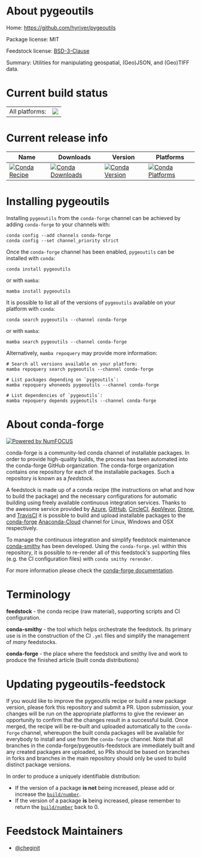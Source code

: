 About pygeoutils
================

Home: https://github.com/hyriver/pygeoutils

Package license: MIT

Feedstock license: [BSD-3-Clause](https://github.com/conda-forge/pygeoutils-feedstock/blob/main/LICENSE.txt)

Summary: Utilities for manipulating geospatial, (Geo)JSON, and (Geo)TIFF data.

Current build status
====================


<table><tr><td>All platforms:</td>
    <td>
      <a href="https://dev.azure.com/conda-forge/feedstock-builds/_build/latest?definitionId=10309&branchName=main">
        <img src="https://dev.azure.com/conda-forge/feedstock-builds/_apis/build/status/pygeoutils-feedstock?branchName=main">
      </a>
    </td>
  </tr>
</table>

Current release info
====================

| Name | Downloads | Version | Platforms |
| --- | --- | --- | --- |
| [![Conda Recipe](https://img.shields.io/badge/recipe-pygeoutils-green.svg)](https://anaconda.org/conda-forge/pygeoutils) | [![Conda Downloads](https://img.shields.io/conda/dn/conda-forge/pygeoutils.svg)](https://anaconda.org/conda-forge/pygeoutils) | [![Conda Version](https://img.shields.io/conda/vn/conda-forge/pygeoutils.svg)](https://anaconda.org/conda-forge/pygeoutils) | [![Conda Platforms](https://img.shields.io/conda/pn/conda-forge/pygeoutils.svg)](https://anaconda.org/conda-forge/pygeoutils) |

Installing pygeoutils
=====================

Installing `pygeoutils` from the `conda-forge` channel can be achieved by adding `conda-forge` to your channels with:

```
conda config --add channels conda-forge
conda config --set channel_priority strict
```

Once the `conda-forge` channel has been enabled, `pygeoutils` can be installed with `conda`:

```
conda install pygeoutils
```

or with `mamba`:

```
mamba install pygeoutils
```

It is possible to list all of the versions of `pygeoutils` available on your platform with `conda`:

```
conda search pygeoutils --channel conda-forge
```

or with `mamba`:

```
mamba search pygeoutils --channel conda-forge
```

Alternatively, `mamba repoquery` may provide more information:

```
# Search all versions available on your platform:
mamba repoquery search pygeoutils --channel conda-forge

# List packages depending on `pygeoutils`:
mamba repoquery whoneeds pygeoutils --channel conda-forge

# List dependencies of `pygeoutils`:
mamba repoquery depends pygeoutils --channel conda-forge
```


About conda-forge
=================

[![Powered by
NumFOCUS](https://img.shields.io/badge/powered%20by-NumFOCUS-orange.svg?style=flat&colorA=E1523D&colorB=007D8A)](https://numfocus.org)

conda-forge is a community-led conda channel of installable packages.
In order to provide high-quality builds, the process has been automated into the
conda-forge GitHub organization. The conda-forge organization contains one repository
for each of the installable packages. Such a repository is known as a *feedstock*.

A feedstock is made up of a conda recipe (the instructions on what and how to build
the package) and the necessary configurations for automatic building using freely
available continuous integration services. Thanks to the awesome service provided by
[Azure](https://azure.microsoft.com/en-us/services/devops/), [GitHub](https://github.com/),
[CircleCI](https://circleci.com/), [AppVeyor](https://www.appveyor.com/),
[Drone](https://cloud.drone.io/welcome), and [TravisCI](https://travis-ci.com/)
it is possible to build and upload installable packages to the
[conda-forge](https://anaconda.org/conda-forge) [Anaconda-Cloud](https://anaconda.org/)
channel for Linux, Windows and OSX respectively.

To manage the continuous integration and simplify feedstock maintenance
[conda-smithy](https://github.com/conda-forge/conda-smithy) has been developed.
Using the ``conda-forge.yml`` within this repository, it is possible to re-render all of
this feedstock's supporting files (e.g. the CI configuration files) with ``conda smithy rerender``.

For more information please check the [conda-forge documentation](https://conda-forge.org/docs/).

Terminology
===========

**feedstock** - the conda recipe (raw material), supporting scripts and CI configuration.

**conda-smithy** - the tool which helps orchestrate the feedstock.
                   Its primary use is in the construction of the CI ``.yml`` files
                   and simplify the management of *many* feedstocks.

**conda-forge** - the place where the feedstock and smithy live and work to
                  produce the finished article (built conda distributions)


Updating pygeoutils-feedstock
=============================

If you would like to improve the pygeoutils recipe or build a new
package version, please fork this repository and submit a PR. Upon submission,
your changes will be run on the appropriate platforms to give the reviewer an
opportunity to confirm that the changes result in a successful build. Once
merged, the recipe will be re-built and uploaded automatically to the
`conda-forge` channel, whereupon the built conda packages will be available for
everybody to install and use from the `conda-forge` channel.
Note that all branches in the conda-forge/pygeoutils-feedstock are
immediately built and any created packages are uploaded, so PRs should be based
on branches in forks and branches in the main repository should only be used to
build distinct package versions.

In order to produce a uniquely identifiable distribution:
 * If the version of a package **is not** being increased, please add or increase
   the [``build/number``](https://docs.conda.io/projects/conda-build/en/latest/resources/define-metadata.html#build-number-and-string).
 * If the version of a package **is** being increased, please remember to return
   the [``build/number``](https://docs.conda.io/projects/conda-build/en/latest/resources/define-metadata.html#build-number-and-string)
   back to 0.

Feedstock Maintainers
=====================

* [@cheginit](https://github.com/cheginit/)

